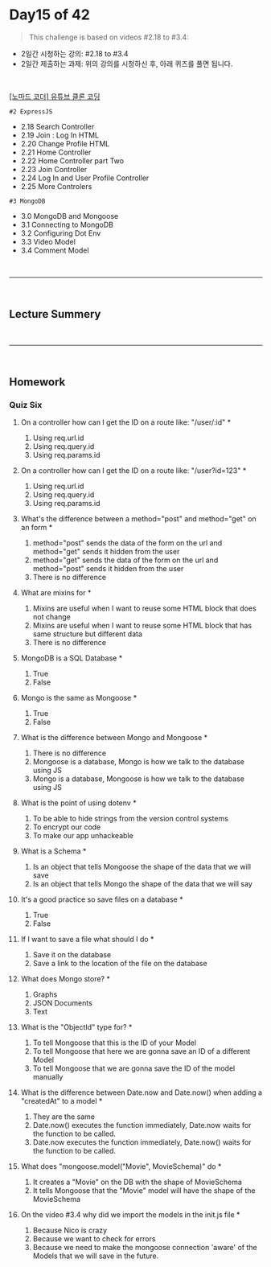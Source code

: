 
# Day15 of 42

> This challenge is based on videos #2.18 to #3.4:

- 2일간 시청하는 강의: #2.18 to #3.4
- 2일간 제출하는 과제: 위의 강의를 시청하신 후, 아래 퀴즈를 풀면 됩니다.  

<br/>

[[노마드 코더] 유튜브 클론 코딩](https://academy.nomadcoders.co/courses/enrolled/435438)

`#2 ExpressJS`
- 2.18 Search Controller 
- 2.19 Join : Log In HTML 
- 2.20 Change Profile HTML 
- 2.21 Home Controller 
- 2.22 Home Controller part Two 
- 2.23 Join Controller 
- 2.24 Log In and User Profile Controller 
- 2.25 More Controlers 

`#3 MongoDB`
- 3.0 MongoDB and Mongoose 
- 3.1 Connecting to MongoDB 
- 3.2 Configuring Dot Env 
- 3.3 Video Model 
- 3.4 Comment Model 
 

<br/>

---

<br/>

## Lecture Summery

<br/>

---

<br/>

## Homework 

### Quiz Six

1. On a controller how can I get the ID on a route like: "/user/:id" *
    1) Using req.url.id
    2) Using req.query.id
    3) Using req.params.id

2. On a controller how can I get the ID on a route like: "/user?id=123" *
    1) Using req.url.id
    2) Using req.query.id
    3) Using req.params.id

3. What's the difference between a method="post" and method="get" on an form *
    1) method="post" sends the data of the form on the url and method="get" sends it hidden from the user
    2) method="get" sends the data of the form on the url and method="post" sends it hidden from the user
    3) There is no difference

4. What are mixins for *
    1) Mixins are useful when I want to reuse some HTML block that does not change
    2) Mixins are useful when I want to reuse some HTML block that has same structure but different data
    3) There is no difference

5. MongoDB is a SQL Database *
    1) True
    2) False

6. Mongo is the same as Mongoose *
    1) True
    2) False

7. What is the difference between Mongo and Mongoose *
    1) There is no difference
    2) Mongoose is a database, Mongo is how we talk to the database using JS
    3) Mongo is a database, Mongoose is how we talk to the database using JS

8. What is the point of using dotenv *
    1) To be able to hide strings from the version control systems
    2) To encrypt our code
    3) To make our app unhackeable

9. What is a Schema *
    1) Is an object that tells Mongoose the shape of the data that we will save
    2) Is an object that tells Mongo the shape of the data that we will say

10. It's a good practice so save files on a database *
    1) True
    2) False

11. If I want to save a file what should I do *
    1) Save it on the database
    2) Save a link to the location of the file on the database

12. What does Mongo store? *
    1) Graphs
    2) JSON Documents
    3) Text

13. What is the "ObjectId" type for? *
    1) To tell Mongoose that this is the ID of your Model
    2) To tell Mongoose that here we are gonna save an ID of a different Model
    3) To tell Mongoose that we are gonna save the ID of the model manually

14. What is the difference between Date.now and Date.now() when adding a "createdAt" to a model *
    1) They are the same
    2) Date.now() executes the function immediately, Date.now waits for the function to be called.
    3) Date.now executes the function immediately, Date.now() waits for the function to be called.

15. What does "mongoose.model("Movie", MovieSchema)" do *
    1) It creates a "Movie" on the DB with the shape of MovieSchema
    2) It tells Mongoose that the "Movie" model will have the shape of the MovieSchema

16. On the video #3.4 why did we import the models in the init.js file *
    1) Because Nico is crazy
    2) Because we want to check for errors
    3) Because we need to make the mongoose connection 'aware' of the Models that we will save in the future.
